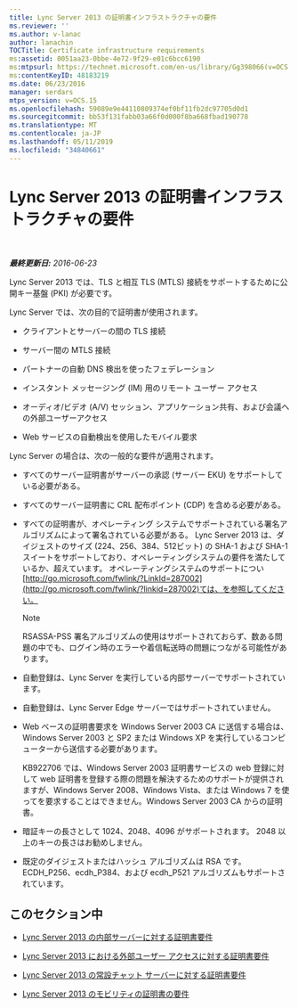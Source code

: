 ```yaml
---
title: Lync Server 2013 の証明書インフラストラクチャの要件
ms.reviewer: ''
ms.author: v-lanac
author: lanachin
TOCTitle: Certificate infrastructure requirements
ms:assetid: 0051aa23-0bbe-4e72-9f29-e01c6bcc6190
ms:mtpsurl: https://technet.microsoft.com/en-us/library/Gg398066(v=OCS.15)
ms:contentKeyID: 48183219
ms.date: 06/23/2016
manager: serdars
mtps_version: v=OCS.15
ms.openlocfilehash: 59089e9e44110809374ef0bf11fb2dc97705d0d1
ms.sourcegitcommit: bb53f131fabb03a66f0d000f8ba668fbad190778
ms.translationtype: MT
ms.contentlocale: ja-JP
ms.lasthandoff: 05/11/2019
ms.locfileid: "34840661"
---
```

<div data-xmlns="http://www.w3.org/1999/xhtml">

<div class="topic" data-xmlns="http://www.w3.org/1999/xhtml" data-msxsl="urn:schemas-microsoft-com:xslt" data-cs="http://msdn.microsoft.com/en-us/">

<div data-asp="http://msdn2.microsoft.com/asp">

# <a name="certificate-infrastructure-requirements-for-lync-server-2013"></a>Lync Server 2013 の証明書インフラストラクチャの要件

</div>

<div id="mainSection">

<div id="mainBody">

<span> </span>

_**最終更新日:** 2016-06-23_

Lync Server 2013 では、TLS と相互 TLS (MTLS) 接続をサポートするために公開キー基盤 (PKI) が必要です。

Lync Server では、次の目的で証明書が使用されます。

  - クライアントとサーバーの間の TLS 接続

  - サーバー間の MTLS 接続

  - パートナーの自動 DNS 検出を使ったフェデレーション

  - インスタント メッセージング (IM) 用のリモート ユーザー アクセス

  - オーディオ/ビデオ (A/V) セッション、アプリケーション共有、および会議への外部ユーザーアクセス

  - Web サービスの自動検出を使用したモバイル要求

Lync Server の場合は、次の一般的な要件が適用されます。

  - すべてのサーバー証明書がサーバーの承認 (サーバー EKU) をサポートしている必要がある。

  - すべてのサーバー証明書に CRL 配布ポイント (CDP) を含める必要がある。

  - すべての証明書が、オペレーティング システムでサポートされている署名アルゴリズムによって署名されている必要がある。 Lync Server 2013 は、ダイジェストのサイズ (224、256、384、512ビット) の SHA-1 および SHA-1 スイートをサポートしており、オペレーティングシステムの要件を満たしているか、超えています。 オペレーティングシステムのサポートについ[http://go.microsoft.com/fwlink/?LinkId=287002](http://go.microsoft.com/fwlink/?linkid=287002)ては、を参照してください。
    
    <div>
    

    > [!NOTE]  
    > RSASSA-PSS 署名アルゴリズムの使用はサポートされておらず、数ある問題の中でも、ログイン時のエラーや着信転送時の問題につながる可能性があります。

    
    </div>

  - 自動登録は、Lync Server を実行している内部サーバーでサポートされています。

  - 自動登録は、Lync Server Edge サーバーではサポートされていません。

  - Web ベースの証明書要求を Windows Server 2003 CA に送信する場合は、Windows Server 2003 と SP2 または Windows XP を実行しているコンピューターから送信する必要があります。
    
    KB922706 では、Windows Server 2003 証明書サービスの web 登録に対して web 証明書を登録する際の問題を解決するためのサポートが提供されますが、Windows Server 2008、Windows Vista、または Windows 7 を使ってを要求することはできません。Windows Server 2003 CA からの証明書。

  - 暗証キーの長さとして 1024、2048、4096 がサポートされます。 2048 以上のキーの長さはお勧めしません。

  - 既定のダイジェストまたはハッシュ アルゴリズムは RSA です。 ECDH\_P256、ecdh\_P384、および ecdh\_P521 アルゴリズムもサポートされています。 

<div>

## <a name="in-this-section"></a>このセクション中

  - [Lync Server 2013 の内部サーバーに対する証明書要件](lync-server-2013-certificate-requirements-for-internal-servers.md)

  - [Lync Server 2013 における外部ユーザー アクセスに対する証明書要件](lync-server-2013-certificate-requirements-for-external-user-access.md)

  - [Lync Server 2013 の常設チャット サーバーに対する証明書要件](lync-server-2013-certificate-requirements-for-persistent-chat-server.md)

  - [Lync Server 2013 のモビリティの証明書の要件](lync-server-2013-certificate-requirements-for-mobility.md)

</div>

</div>

<span> </span>

</div>

</div>

</div>

